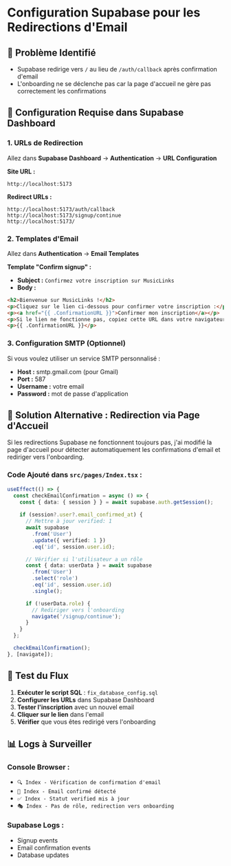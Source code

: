 # Configuration Supabase pour les Redirections d'Email

## 🎯 Problème Identifié
- Supabase redirige vers `/` au lieu de `/auth/callback` après confirmation d'email
- L'onboarding ne se déclenche pas car la page d'accueil ne gère pas correctement les confirmations

## 🔧 Configuration Requise dans Supabase Dashboard

### 1. URLs de Redirection
Allez dans **Supabase Dashboard** → **Authentication** → **URL Configuration**

**Site URL :**
```
http://localhost:5173
```

**Redirect URLs :**
```
http://localhost:5173/auth/callback
http://localhost:5173/signup/continue
http://localhost:5173/
```

### 2. Templates d'Email
Allez dans **Authentication** → **Email Templates**

**Template "Confirm signup" :**
- **Subject :** `Confirmez votre inscription sur MusicLinks`
- **Body :** 
```html
<h2>Bienvenue sur MusicLinks !</h2>
<p>Cliquez sur le lien ci-dessous pour confirmer votre inscription :</p>
<p><a href="{{ .ConfirmationURL }}">Confirmer mon inscription</a></p>
<p>Si le lien ne fonctionne pas, copiez cette URL dans votre navigateur :</p>
<p>{{ .ConfirmationURL }}</p>
```

### 3. Configuration SMTP (Optionnel)
Si vous voulez utiliser un service SMTP personnalisé :
- **Host :** smtp.gmail.com (pour Gmail)
- **Port :** 587
- **Username :** votre email
- **Password :** mot de passe d'application

## 🚨 Solution Alternative : Redirection via Page d'Accueil

Si les redirections Supabase ne fonctionnent toujours pas, j'ai modifié la page d'accueil pour détecter automatiquement les confirmations d'email et rediriger vers l'onboarding.

### Code Ajouté dans `src/pages/Index.tsx` :
```typescript
useEffect(() => {
  const checkEmailConfirmation = async () => {
    const { data: { session } } = await supabase.auth.getSession();
    
    if (session?.user?.email_confirmed_at) {
      // Mettre à jour verified: 1
      await supabase
        .from('User')
        .update({ verified: 1 })
        .eq('id', session.user.id);

      // Vérifier si l'utilisateur a un rôle
      const { data: userData } = await supabase
        .from('User')
        .select('role')
        .eq('id', session.user.id)
        .single();

      if (!userData.role) {
        // Rediriger vers l'onboarding
        navigate('/signup/continue');
      }
    }
  };

  checkEmailConfirmation();
}, [navigate]);
```

## 🧪 Test du Flux

1. **Exécuter le script SQL** : `fix_database_config.sql`
2. **Configurer les URLs** dans Supabase Dashboard
3. **Tester l'inscription** avec un nouvel email
4. **Cliquer sur le lien** dans l'email
5. **Vérifier** que vous êtes redirigé vers l'onboarding

## 📊 Logs à Surveiller

### Console Browser :
- `🔍 Index - Vérification de confirmation d'email`
- `📧 Index - Email confirmé détecté`
- `✅ Index - Statut verified mis à jour`
- `🎭 Index - Pas de rôle, redirection vers onboarding`

### Supabase Logs :
- Signup events
- Email confirmation events
- Database updates

